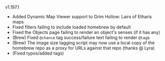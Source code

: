 v1.197.1

- Added Dynamic Map Viewer support to Grim Hollow: Lairs of Etharis maps
- Fixed filters failing to include loaded homebrew by default
- Fixed the Objects page failing to render an object's senses (if it has any)
- (Brew) Fixed `@chance` tag success/failure text failing to render `@tag`s 
- (Brew) The image size tagging script may now use a local copy of the homebrew repo as a proxy for URLs against that repo (thanks @ Lyra)
- (Fixed typos/added tags)
